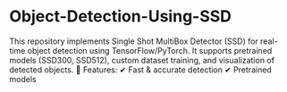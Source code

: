 # Object-Detection-Using-SSD
This repository implements Single Shot MultiBox Detector (SSD) for real-time object detection using TensorFlow/PyTorch. It supports pretrained models (SSD300, SSD512), custom dataset training, and visualization of detected objects.  🔹 Features: ✔ Fast &amp; accurate detection ✔ Pretrained models
